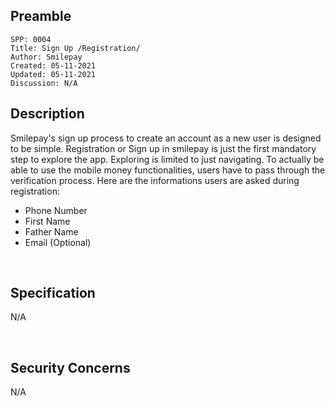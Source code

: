 ## Preamble

```
SPP: 0004
Title: Sign Up /Registration/
Author: Smilepay
Created: 05-11-2021
Updated: 05-11-2021
Discussion: N/A
```

## Description
Smilepay's sign up process to create an account as a new user is designed to be simple. Registration or Sign up in smilepay is just the first mandatory step to explore the app. Exploring is limited to just navigating. To actually be able to use the mobile money functionalities, users have to pass through the verification process. Here are the informations users are asked during registration:

- Phone Number
- First Name
- Father Name
- Email (Optional)

<br />

## Specification
N/A

<br />

## Security Concerns
N/A
